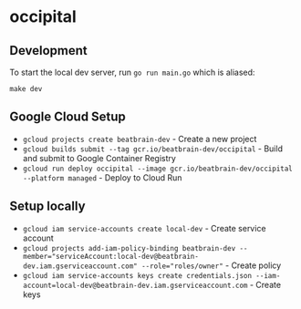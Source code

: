 # occipital

## Development

To start the local dev server, run `go run main.go` which is aliased:

```
make dev
```

## Google Cloud Setup

- `gcloud projects create beatbrain-dev` - Create a new project
- `gcloud builds submit --tag gcr.io/beatbrain-dev/occipital` - Build and submit to Google Container Registry
- `gcloud run deploy occipital --image gcr.io/beatbrain-dev/occipital --platform managed` - Deploy to Cloud Run

## Setup locally

- `gcloud iam service-accounts create local-dev` - Create service account
- `gcloud projects add-iam-policy-binding beatbrain-dev --member="serviceAccount:local-dev@beatbrain-dev.iam.gserviceaccount.com" --role="roles/owner"` - Create policy
- `gcloud iam service-accounts keys create credentials.json --iam-account=local-dev@beatbrain-dev.iam.gserviceaccount.com` - Create keys
